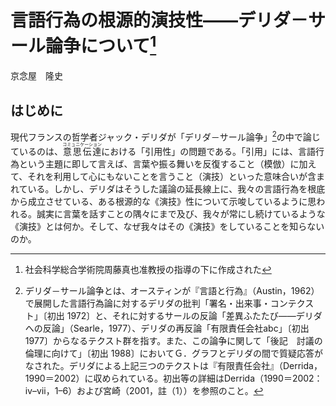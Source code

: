 # 言語行為の根源的演技性——デリダ－サール論争について[^*]

[^*]: 社会科学総合学術院周藤真也准教授の指導の下に作成された

京念屋　隆史

## はじめに

現代フランスの哲学者ジャック・デリダが「デリダ－サール論争」[^1]の中で論じているのは、<ruby>意思伝達<rt>コミュニケーション</rt></ruby>における「引用性」の問題である。「引用」には、言語行為という主題に即して言えば、言葉や振る舞いを反復すること（模倣）に加えて、それを利用して心にもないことを言うこと（演技）といった意味合いが含まれている。しかし、デリダはそうした議論の延長線上に、我々の言語行為を根底から成立させている、ある根源的な《演技》性について示唆しているように思われる。誠実に言葉を話すことの隅々にまで及び、我々が常にし続けているような《演技》とは何か。そして、なぜ我々はその《演技》をしていることを知らないのか。

[^1]: デリダ－サール論争とは、オースティンが『言語と行為』（Austin，1962）で展開した言語行為論に対するデリダの批判「署名・出来事・コンテクスト」〔初出 1972〕と、それに対するサールの反論「差異ふたたび——デリダへの反論」（Searle，1977）、デリダの再反論「有限責任会社abc」〔初出 1977〕からなるテクスト群を指す。また、この論争に関して「後記　<!-- 半角スペース -->討議の倫理に向けて」〔初出 1988〕においてＧ．グラフとデリダの間で質疑応答がなされた。デリダによる上記三つのテクストは『有限責任会社』（Derrida，1990＝2002）に収められている。初出等の詳細はDerrida（1990＝2002：ⅳ–ⅶ，1–6）および宮崎（2001，註（1））を参照のこと。
